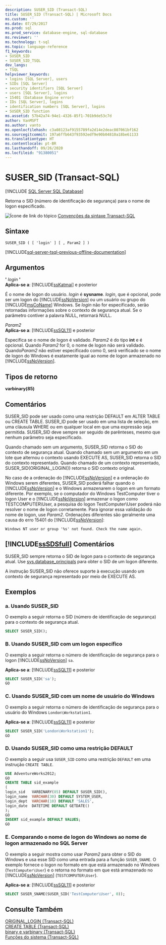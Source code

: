 ```yaml
---
description: SUSER_SID (Transact-SQL)
title: SUSER_SID (Transact-SQL) | Microsoft Docs
ms.custom: ''
ms.date: 07/29/2017
ms.prod: sql
ms.prod_service: database-engine, sql-database
ms.reviewer: ''
ms.technology: t-sql
ms.topic: language-reference
f1_keywords:
- SUSER_SID
- SUSER_SID_TSQL
dev_langs:
- TSQL
helpviewer_keywords:
- logins [SQL Server], users
- SIDs [SQL Server]
- security identifiers [SQL Server]
- users [SQL Server], logins
- 15401 (Database Engine error)
- IDs [SQL Server], logins
- identification numbers [SQL Server], logins
- SUSER_SID function
ms.assetid: 57b42a74-94e1-4326-85f1-701b9de53c7d
author: VanMSFT
ms.author: vanto
ms.openlocfilehash: c3a08123af9155789fa2d14e2deac807061bf162
ms.sourcegitcommit: 197a6ffb643f93592edf9e90b04810a18be61133
ms.translationtype: HT
ms.contentlocale: pt-BR
ms.lasthandoff: 09/26/2020
ms.locfileid: "91380051"
---
```

# <a name="suser_sid-transact-sql"></a>SUSER_SID (Transact-SQL)
[!INCLUDE [SQL Server SQL Database](../../includes/applies-to-version/sql-asdb.md)]

  Retorna o SID (número de identificação de segurança) para o nome de logon especificado.  
  
 ![Ícone de link do tópico](../../database-engine/configure-windows/media/topic-link.gif "Ícone de link do tópico") [Convenções da sintaxe Transact-SQL](../../t-sql/language-elements/transact-sql-syntax-conventions-transact-sql.md)  
  
## <a name="syntax"></a>Sintaxe  
  
```syntaxsql
SUSER_SID ( [ 'login' ] [ , Param2 ] )   
```  
  
[!INCLUDE[sql-server-tsql-previous-offline-documentation](../../includes/sql-server-tsql-previous-offline-documentation.md)]

## <a name="arguments"></a>Argumentos
 **'** *login* **'**  
**Aplica-se a**: [!INCLUDE[ssKatmai](../../includes/sskatmai-md.md)] e posterior
  
 É o nome de logon do usuário. *login* é **sysname**. *login*, que é opcional, pode ser um logon do [!INCLUDE[ssNoVersion](../../includes/ssnoversion-md.md)] ou um usuário ou grupo do [!INCLUDE[msCoName](../../includes/msconame-md.md)] Windows. Se *login* não for especificado, serão retornadas informações sobre o contexto de segurança atual. Se o parâmetro contiver a palavra NULL, retornará NULL.  
  
 *Param2*  
**Aplica-se a**: [!INCLUDE[ssSQL11](../../includes/sssql11-md.md)] e posterior
  
 Especifica se o nome de logon é validado. *Param2* é do tipo **int** e é opcional. Quando *Param2* for 0, o nome de logon não será validado. Quando*Param2* não estiver especificado como 0, será verificado se o nome de logon do Windows é exatamente igual ao nome de logon armazenado no [!INCLUDE[ssNoVersion](../../includes/ssnoversion-md.md)].  
  
## <a name="return-types"></a>Tipos de retorno  
 **varbinary(85)**  
  
## <a name="remarks"></a>Comentários  
 SUSER_SID pode ser usado como uma restrição DEFAULT em ALTER TABLE ou CREATE TABLE. SUSER_ID pode ser usado em uma lista de seleção, em uma cláusula WHERE ou em qualquer local em que uma expressão seja permitida. SUSER_SID deve sempre ser seguido de parênteses, mesmo que nenhum parâmetro seja especificado.  
  
 Quando chamado sem um argumento, SUSER_SID retorna o SID do contexto de segurança atual. Quando chamado sem um argumento em um lote que alternou o contexto usando EXECUTE AS, SUSER_SID retorna o SID do contexto representado. Quando chamado de um contexto representado, SUSER_SID(ORIGINAL_LOGIN()) retorna o SID contexto original.  
  
 No caso de a ordenação do [!INCLUDE[ssNoVersion](../../includes/ssnoversion-md.md)] e a ordenação do Windows serem diferentes, SUSER_SID poderá falhar quando o [!INCLUDE[ssNoVersion](../../includes/ssnoversion-md.md)] e o Windows armazenarem o logon em um formato diferente. Por exemplo, se o computador do Windows TestComputer tiver o logon User e o [!INCLUDE[ssNoVersion](../../includes/ssnoversion-md.md)] armazenar o logon como TESTCOMPUTER\User, a pesquisa do logon TestComputer\User poderá não resolver o nome de logon corretamente. Para ignorar essa validação do nome de logon, use *Param2*. Ordenações diferentes são geralmente uma causa do erro 15401 do [!INCLUDE[ssNoVersion](../../includes/ssnoversion-md.md)]:  
  
 `Windows NT user or group '%s' not found. Check the name again.`  
  
## <a name="sssdsfull-remarks"></a>[!INCLUDE[ssSDSfull](../../includes/sssdsfull-md.md)] Comentários  
 SUSER_SID sempre retorna o SID de logon para o contexto de segurança atual. Use [sys.database_principals](../../relational-databases/system-catalog-views/sys-database-principals-transact-sql.md) para obter o SID de um logon diferente.
  
 A instrução SUSER_SID não oferece suporte à execução usando um contexto de segurança representado por meio de EXECUTE AS.  

## <a name="examples"></a>Exemplos  
  
### <a name="a-using-suser_sid"></a>a. Usando SUSER_SID  
 O exemplo a seguir retorna o SID (número de identificação de segurança) para o contexto de segurança atual.  
  
```sql
SELECT SUSER_SID();  
```  
  
### <a name="b-using-suser_sid-with-a-specific-login"></a>B. Usando SUSER_SID com um logon específico  
 O exemplo a seguir retorna o número de identificação de segurança para o logon [!INCLUDE[ssNoVersion](../../includes/ssnoversion-md.md)] `sa`.  
  
**Aplica-se a**: [!INCLUDE[ssSQL11](../../includes/sssql11-md.md)] e posterior
  
```sql
SELECT SUSER_SID('sa');  
GO  
```  
  
### <a name="c-using-suser_sid-with-a-windows-user-name"></a>C. Usando SUSER_SID com um nome de usuário do Windows  
 O exemplo a seguir retorna o número de identificação de segurança para o usuário do Windows `London\Workstation1`.  
  
**Aplica-se a**: [!INCLUDE[ssSQL11](../../includes/sssql11-md.md)] e posterior
  
```sql
SELECT SUSER_SID('London\Workstation1');  
GO  
```  
  
### <a name="d-using-suser_sid-as-a-default-constraint"></a>D. Usando SUSER_SID como uma restrição DEFAULT  
 O exemplo a seguir usa `SUSER_SID` como uma restrição `DEFAULT` em uma instrução `CREATE TABLE`.  
  
```sql
USE AdventureWorks2012;  
GO  
CREATE TABLE sid_example  
(  
login_sid   VARBINARY(85) DEFAULT SUSER_SID(),  
login_name  VARCHAR(30) DEFAULT SYSTEM_USER,  
login_dept  VARCHAR(10) DEFAULT 'SALES',  
login_date  DATETIME DEFAULT GETDATE()  
);   
GO  
INSERT sid_example DEFAULT VALUES;  
GO  
```  
  
### <a name="e-comparing-the-windows-login-name-to-the-login-name-stored-in-sql-server"></a>E. Comparando o nome de logon do Windows ao nome de logon armazenado no SQL Server  
 O exemplo a seguir mostra como usar *Param2* para obter o SID do Windows e usa esse SID como uma entrada para a função `SUSER_SNAME`. O exemplo fornece o logon no formato em que está armazenado no Windows (`TestComputer\User`) e o retorna no formato em que está armazenado no [!INCLUDE[ssNoVersion](../../includes/ssnoversion-md.md)] (`TESTCOMPUTER\User`).  
  
**Aplica-se a**: [!INCLUDE[ssSQL11](../../includes/sssql11-md.md)] e posterior
  
```sql
SELECT SUSER_SNAME(SUSER_SID('TestComputer\User', 0));  
```  
  
## <a name="see-also"></a>Consulte Também  
 [ORIGINAL_LOGIN &#40;Transact-SQL&#41;](../../t-sql/functions/original-login-transact-sql.md)   
 [CREATE TABLE &#40;Transact-SQL&#41;](../../t-sql/statements/create-table-transact-sql.md)   
 [binary e varbinary &#40;Transact-SQL&#41;](../../t-sql/data-types/binary-and-varbinary-transact-sql.md)   
 [Funções do sistema &#40;Transact-SQL&#41;](../../relational-databases/system-functions/system-functions-category-transact-sql.md)  
  
  
